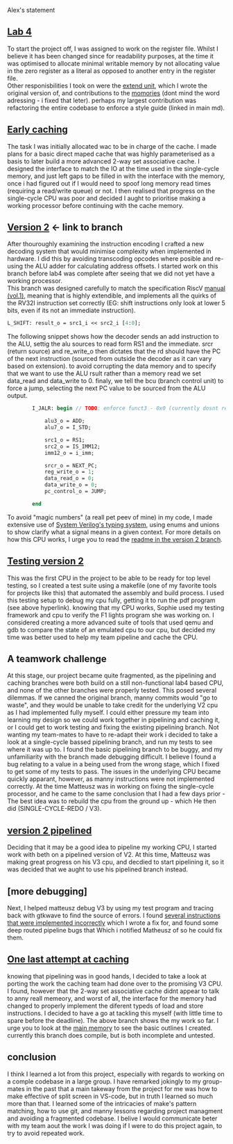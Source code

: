  Alex's statement
## [Lab 4](https://github.com/sirampy/Team22/tree/lab4_done) 
To start the project off, I was assigned to work on the register file. Whilst I believe it has been changed since for readability purposes, at the time it was optimised to allocate minimal writable memory by not allocating value in the zero register as a literal as opposed to another entry in the register file. <br>
Other responisbilities I took on were the [extend unit](https://github.com/sirampy/Team22/commit/8046c70e6c0b46a0f447cb3f9c315dfc568c1c5e), which I wrote the original version of, and contributions to the [momories](https://github.com/sirampy/Team22/commit/06211f12d052c2f46c33523db0930d9b1946ce8c) (dont mind the word adressing - i fixed that leter). 
perhaps my largest contribution was refactoring the entire codebase to enforce a style guide (linked in main md).

## [Early caching](https://github.com/sirampy/Team22/commit/290ba29df5d0e37dceab914ae316e38cee569d93)
The task I was initially allocated wac to be in charge of the cache. I made plans for a basic direct maped cache that was highly parameterised as a basis to later build a more advanced 2-way set associative cache. I designed the interface to match the IO at the time used in the single-cycle memory, and just left gaps to be filled in with the interface with the memory, once i had figured out if I would need to spoof long memory read times (requiring a read/write queue) or not. I then realised that progress on the single-cycle CPU was poor and decided I aught to prioritise making a working processor before continuing with the cache memory.

## [Version 2](https://github.com/sirampy/Team22/tree/version-2) <- link to branch 
After thouroughly examining the instruction encoding I crafted a new decoding system that would minimise complexity when implemented in hardware. I did this by avoiding transcoding opcodes where posible and re-using the ALU adder for calculating address offsets. I started work on this branch before lab4 was complete after seeing that we did not yet have a working processor. <br> This branch was designed carefully to match the specification RiscV [manual (vol.1)](https://riscv.org/wp-content/uploads/2017/05/riscv-spec-v2.2.pdf), meaning that is highly extendible, and implements all the quirks of the RV32I instruction set correctly (EG: shift instructions only look at lower 5 bits, even if its not an immediate instruction).
```sv
L_SHIFT: result_o = src1_i << src2_i [4:0];
```
The following snippet shows how the decoder sends an add instruction to the ALU, settig the alu sources to read form RS1 and the immediate. srcr (return source) and re_write_o then dictates that the rd should have the PC of the next instruction (sourced from outside the decoder as it can vary based on extension). to avoid corrupting the data memory and to specify that we want to use the ALU rsult rather than a memory read we set data_read and data_write to 0. finaly, we tell the bcu (branch control unit) to force a jump, selecting the next PC value to be sourced from the ALU output.
```sv
        I_JALR: begin // TODO: enforce funct3 - 0x0 (currently dosnt respect reserved instructions - fixing this is only necesarry to enable extensions)

            alu3_o = ADD;
            alu7_o = I_STD;

            src1_o = RS1;
            src2_o = IS_IMM12;
            imm12_o = i_imm;

            srcr_o = NEXT_PC;
            reg_write_o = 1;
            data_read_o = 0;
            data_write_o = 0;
            pc_control_o = JUMP;

        end 
```
To avoid "magic numbers" (a reall pet peev of mine) in my code, I made extensive use of [System Verilog's typing system](http://www.ece.uah.edu/~gaede/cpe526/SystemVerilog_3.1a.pdf), using enums and unions to show clarify what a signal means in a given context. 
For more details on how this CPU works, I urge you to read the [readme in the version 2 branch](https://github.com/sirampy/Team22/tree/version-2).
## [Testing version 2](https://github.com/sirampy/Team22/blob/version-2/testing_results.md)
This was the first CPU in the project to be able to be ready for top level testing, so I created a test suite using a makefile (one of my favorite tools for projects like this) that automated the assembly and build process. I used this testing setup to debug my cpu fully, getting it to run the pdf program (see above hyperlink). knowing that my CPU works, Sophie used my testing framework and cpu to verify the F1 lights program she was working on. I considered creating a more advanced suite of tools that used qemu and gdb to compare the state of an emulated cpu to our cpu, but decided my time was better used to help my team pipeline and cache the CPU. 

## A teamwork challenge
At this stage, our project became quite fragmented, as the pipelining and caching branches were both build on a still non-functional lab4 based CPU, and none of the other branches were properly tested. This posed several dilemmas. If we canned the original branch, manny commits would "go to waste", and they would be unable to take credit for the underlying V2 cpu as I had implemented fully myself. I could either pressure my team into learning my design so we could work together in pipelining and caching it, or I could get to work testing and fixing the existing pipelining branch. Not wanting my team-mates to have to re-adapt their work i decided to take a look at a single-cycle bassed pipelining branch, and run my tests to see where it was up to. I found the basic pipelining branch to be buggy, and my unfamiliarity with the branch made debugging difficult. I believe I found a bug relating to a value in a being used from the wrong stage, which I fixed to get some of my tests to pass. The issues in the underlying CPU became quickly apparant, however, as manny instructions were not implemented correctly. At the time Matteusz was in working on fixing the single-cycle processor, and he came to the same conclusion that I had a few days prior - The best idea was to rebuild the cpu from the ground up - which He then did (SINGLE-CYCLE-REDO / V3).

## [version 2 pipelined](https://github.com/sirampy/Team22/commits/v2-full)
Deciding that it may be a good idea to pipeline my working CPU, I started work with beth on a pipelined version of V2. At this time, Matteusz was making great progress on his V3 cpu, and decdied to start pipelining it, so it was decided that we aught to use his pipelined branch instead. 

## [more debugging]
Next, I helped matteusz debug V3 by using my test program and tracing back with gtkwave to find the source of errors. I found [several instructions that were implemented incorrectly](https://github.com/sirampy/Team22/commit/dca8e37341164e2bc947b2be00f10a04f59c5d2d) which I wrote a fix for, and found some deep routed pipeline bugs that Which i notified Matheusz of so he could fix them. 
## [One last attempt at caching](https://github.com/sirampy/Team22/tree/V3-PIPELINED%2BCACHED)
knowing that pipelining was in good hands, I decided to take a look at porting the work the caching team had done over to the promising V3 CPU. I found, however that the 2-way set associative cache didnt appear to talk to anny reall memeory, and worst of all, the interface for the memory had changed to properly implement the diferent typeds of load and store instructions. I decided to have a go at tackling this myself (with little time to spare before the deadline). The above branch shows the my work so far. I urge you to look at the [main memory](https://github.com/sirampy/Team22/blob/V3-PIPELINED%2BCACHED/rtl/main_mem.sv) to see the basic outlines I created. currently this branch does compile, but is both incomplete and untested.

## conclusion
I think I learned a lot from this project, especially with regards to working on a comple codebase in a large group. I have remarked jokingly to my group-mates in the past that a main takeway from the project for me was how to make effective of split screen in VS-code, but in truth I learned so much more than that. I learned some of the intricacies of make's pattern matching, how to use git, and manny lessons regarding project managment and avoiding a fragmented codebase. I belive I would communicate beter with my team aout the work I was doing if I were to do this project again, to try to avoid repeated work.